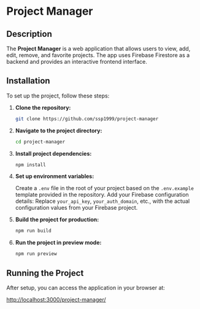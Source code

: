 # Project Manager

## Description

The **Project Manager** is a web application that allows users to view, add, edit, remove, and favorite projects. The app uses Firebase Firestore as a backend and provides an interactive frontend interface.

## Installation

To set up the project, follow these steps:

1. **Clone the repository:**

    ```bash
    git clone https://github.com/ssp1999/project-manager
    ```

2. **Navigate to the project directory:**

    ```bash
    cd project-manager
    ```

3. **Install project dependencies:**

    ```bash
    npm install
    ```

4. **Set up environment variables:**

    Create a `.env` file in the root of your project based on the `.env.example` template provided in the repository. Add your Firebase configuration details:
    Replace `your_api_key`, `your_auth_domain`, etc., with the actual configuration values from your Firebase project.

5. **Build the project for production:**

    ```bash
    npm run build
    ```

6. **Run the project in preview mode:**

    ```bash
    npm run preview
    ```

## Running the Project

After setup, you can access the application in your browser at:

[http://localhost:3000/project-manager/](http://localhost:3000/project-manager/)